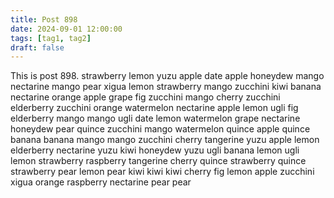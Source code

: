 ```yaml
---
title: Post 898
date: 2024-09-01 12:00:00
tags: [tag1, tag2]
draft: false
---
```

This is post 898.
strawberry
lemon
yuzu
apple
date
apple
honeydew
mango
nectarine
mango
pear
xigua
lemon
strawberry
mango
zucchini
kiwi
banana
nectarine
orange
apple
grape
fig
zucchini
mango
cherry
zucchini
elderberry
zucchini
orange
watermelon
nectarine
apple
lemon
ugli
fig
elderberry
mango
mango
ugli
date
lemon
watermelon
grape
nectarine
honeydew
pear
quince
zucchini
mango
watermelon
quince
apple
quince
banana
banana
mango
mango
zucchini
cherry
tangerine
yuzu
apple
lemon
elderberry
nectarine
yuzu
kiwi
honeydew
yuzu
ugli
banana
lemon
ugli
lemon
strawberry
raspberry
tangerine
cherry
quince
strawberry
quince
strawberry
pear
lemon
pear
kiwi
kiwi
kiwi
cherry
fig
lemon
apple
zucchini
xigua
orange
raspberry
nectarine
pear
pear
